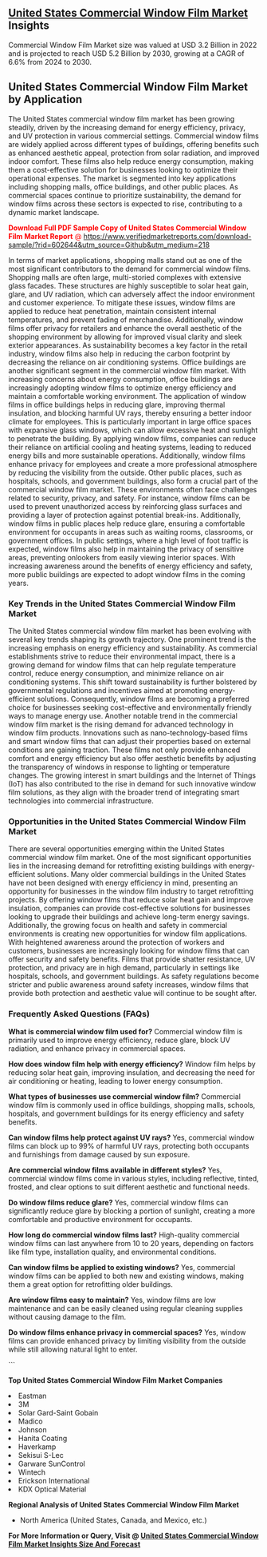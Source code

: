 <h2><a href="https://www.verifiedmarketreports.com/download-sample/?rid=602644&amp;utm_source=Github&amp;utm_medium=218" target="_blank">United States Commercial Window Film Market</a> Insights</h2><p>Commercial Window Film Market size was valued at USD 3.2 Billion in 2022 and is projected to reach USD 5.2 Billion by 2030, growing at a CAGR of 6.6% from 2024 to 2030.</p><p> <h2>United States Commercial Window Film Market by Application</h2> <p>The United States commercial window film market has been growing steadily, driven by the increasing demand for energy efficiency, privacy, and UV protection in various commercial settings. Commercial window films are widely applied across different types of buildings, offering benefits such as enhanced aesthetic appeal, protection from solar radiation, and improved indoor comfort. These films also help reduce energy consumption, making them a cost-effective solution for businesses looking to optimize their operational expenses. The market is segmented into key applications including shopping malls, office buildings, and other public places. As commercial spaces continue to prioritize sustainability, the demand for window films across these sectors is expected to rise, contributing to a dynamic market landscape. <p><span class=""><span style="color: #ff0000;"><strong>Download Full PDF Sample Copy of United States Commercial Window Film Market Report</strong> @ </span><a href="https://www.verifiedmarketreports.com/download-sample/?rid=602644&amp;utm_source=Github&amp;utm_medium=218" target="_blank">https://www.verifiedmarketreports.com/download-sample/?rid=602644&amp;utm_source=Github&amp;utm_medium=218</a></span></p> In terms of market applications, shopping malls stand out as one of the most significant contributors to the demand for commercial window films. Shopping malls are often large, multi-storied complexes with extensive glass facades. These structures are highly susceptible to solar heat gain, glare, and UV radiation, which can adversely affect the indoor environment and customer experience. To mitigate these issues, window films are applied to reduce heat penetration, maintain consistent internal temperatures, and prevent fading of merchandise. Additionally, window films offer privacy for retailers and enhance the overall aesthetic of the shopping environment by allowing for improved visual clarity and sleek exterior appearances. As sustainability becomes a key factor in the retail industry, window films also help in reducing the carbon footprint by decreasing the reliance on air conditioning systems. Office buildings are another significant segment in the commercial window film market. With increasing concerns about energy consumption, office buildings are increasingly adopting window films to optimize energy efficiency and maintain a comfortable working environment. The application of window films in office buildings helps in reducing glare, improving thermal insulation, and blocking harmful UV rays, thereby ensuring a better indoor climate for employees. This is particularly important in large office spaces with expansive glass windows, which can allow excessive heat and sunlight to penetrate the building. By applying window films, companies can reduce their reliance on artificial cooling and heating systems, leading to reduced energy bills and more sustainable operations. Additionally, window films enhance privacy for employees and create a more professional atmosphere by reducing the visibility from the outside. Other public places, such as hospitals, schools, and government buildings, also form a crucial part of the commercial window film market. These environments often face challenges related to security, privacy, and safety. For instance, window films can be used to prevent unauthorized access by reinforcing glass surfaces and providing a layer of protection against potential break-ins. Additionally, window films in public places help reduce glare, ensuring a comfortable environment for occupants in areas such as waiting rooms, classrooms, or government offices. In public settings, where a high level of foot traffic is expected, window films also help in maintaining the privacy of sensitive areas, preventing onlookers from easily viewing interior spaces. With increasing awareness around the benefits of energy efficiency and safety, more public buildings are expected to adopt window films in the coming years. <h3>Key Trends in the United States Commercial Window Film Market</h3> <p>The United States commercial window film market has been evolving with several key trends shaping its growth trajectory. One prominent trend is the increasing emphasis on energy efficiency and sustainability. As commercial establishments strive to reduce their environmental impact, there is a growing demand for window films that can help regulate temperature control, reduce energy consumption, and minimize reliance on air conditioning systems. This shift toward sustainability is further bolstered by governmental regulations and incentives aimed at promoting energy-efficient solutions. Consequently, window films are becoming a preferred choice for businesses seeking cost-effective and environmentally friendly ways to manage energy use. Another notable trend in the commercial window film market is the rising demand for advanced technology in window film products. Innovations such as nano-technology-based films and smart window films that can adjust their properties based on external conditions are gaining traction. These films not only provide enhanced comfort and energy efficiency but also offer aesthetic benefits by adjusting the transparency of windows in response to lighting or temperature changes. The growing interest in smart buildings and the Internet of Things (IoT) has also contributed to the rise in demand for such innovative window film solutions, as they align with the broader trend of integrating smart technologies into commercial infrastructure. <h3>Opportunities in the United States Commercial Window Film Market</h3> <p>There are several opportunities emerging within the United States commercial window film market. One of the most significant opportunities lies in the increasing demand for retrofitting existing buildings with energy-efficient solutions. Many older commercial buildings in the United States have not been designed with energy efficiency in mind, presenting an opportunity for businesses in the window film industry to target retrofitting projects. By offering window films that reduce solar heat gain and improve insulation, companies can provide cost-effective solutions for businesses looking to upgrade their buildings and achieve long-term energy savings. Additionally, the growing focus on health and safety in commercial environments is creating new opportunities for window film applications. With heightened awareness around the protection of workers and customers, businesses are increasingly looking for window films that can offer security and safety benefits. Films that provide shatter resistance, UV protection, and privacy are in high demand, particularly in settings like hospitals, schools, and government buildings. As safety regulations become stricter and public awareness around safety increases, window films that provide both protection and aesthetic value will continue to be sought after. <h3>Frequently Asked Questions (FAQs)</h3> <p><b>What is commercial window film used for?</b> Commercial window film is primarily used to improve energy efficiency, reduce glare, block UV radiation, and enhance privacy in commercial spaces.</p> <p><b>How does window film help with energy efficiency?</b> Window film helps by reducing solar heat gain, improving insulation, and decreasing the need for air conditioning or heating, leading to lower energy consumption.</p> <p><b>What types of businesses use commercial window film?</b> Commercial window film is commonly used in office buildings, shopping malls, schools, hospitals, and government buildings for its energy efficiency and safety benefits.</p> <p><b>Can window films help protect against UV rays?</b> Yes, commercial window films can block up to 99% of harmful UV rays, protecting both occupants and furnishings from damage caused by sun exposure.</p> <p><b>Are commercial window films available in different styles?</b> Yes, commercial window films come in various styles, including reflective, tinted, frosted, and clear options to suit different aesthetic and functional needs.</p> <p><b>Do window films reduce glare?</b> Yes, commercial window films can significantly reduce glare by blocking a portion of sunlight, creating a more comfortable and productive environment for occupants.</p> <p><b>How long do commercial window films last?</b> High-quality commercial window films can last anywhere from 10 to 20 years, depending on factors like film type, installation quality, and environmental conditions.</p> <p><b>Can window films be applied to existing windows?</b> Yes, commercial window films can be applied to both new and existing windows, making them a great option for retrofitting older buildings.</p> <p><b>Are window films easy to maintain?</b> Yes, window films are low maintenance and can be easily cleaned using regular cleaning supplies without causing damage to the film.</p> <p><b>Do window films enhance privacy in commercial spaces?</b> Yes, window films can provide enhanced privacy by limiting visibility from the outside while still allowing natural light to enter.</p> ```</p><p><strong>Top United States Commercial Window Film Market Companies</strong></p><div data-test-id=""><p><li>Eastman</li><li> 3M</li><li> Solar Gard-Saint Gobain</li><li> Madico</li><li> Johnson</li><li> Hanita Coating</li><li> Haverkamp</li><li> Sekisui S-Lec</li><li> Garware SunControl</li><li> Wintech</li><li> Erickson International</li><li> KDX Optical Material</li></p><div><strong>Regional Analysis of&nbsp;United States Commercial Window Film Market</strong></div><ul><li dir="ltr"><p dir="ltr">North America&nbsp;(United States, Canada, and Mexico, etc.)</p></li></ul><p><strong>For More Information or Query, Visit @&nbsp;</strong><strong><a href="https://www.verifiedmarketreports.com/product/commercial-window-film-market/?utm_source=Github&amp;utm_medium=218" target="_blank">United States Commercial Window Film Market Insights Size And Forecast</a></strong></p></div>
